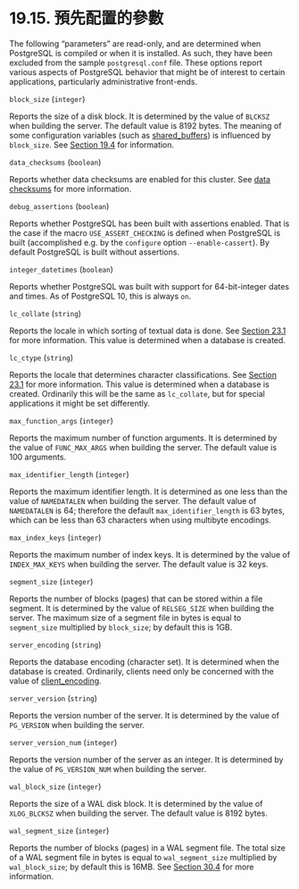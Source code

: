 # 19.15. 預先配置的參數

The following “parameters” are read-only, and are determined when PostgreSQL is compiled or when it is installed. As such, they have been excluded from the sample `postgresql.conf` file. These options report various aspects of PostgreSQL behavior that might be of interest to certain applications, particularly administrative front-ends.

`block_size` \(`integer`\)

Reports the size of a disk block. It is determined by the value of `BLCKSZ` when building the server. The default value is 8192 bytes. The meaning of some configuration variables \(such as [shared\_buffers](https://www.postgresql.org/docs/10/static/runtime-config-resource.html#GUC-SHARED-BUFFERS)\) is influenced by `block_size`. See [Section 19.4](https://www.postgresql.org/docs/10/static/runtime-config-resource.html) for information.

`data_checksums` \(`boolean`\)

Reports whether data checksums are enabled for this cluster. See [data checksums](https://www.postgresql.org/docs/10/static/app-initdb.html#APP-INITDB-DATA-CHECKSUMS) for more information.

`debug_assertions` \(`boolean`\)

Reports whether PostgreSQL has been built with assertions enabled. That is the case if the macro `USE_ASSERT_CHECKING` is defined when PostgreSQL is built \(accomplished e.g. by the `configure` option `--enable-cassert`\). By default PostgreSQL is built without assertions.

`integer_datetimes` \(`boolean`\)

Reports whether PostgreSQL was built with support for 64-bit-integer dates and times. As of PostgreSQL 10, this is always `on`.

`lc_collate` \(`string`\)

Reports the locale in which sorting of textual data is done. See [Section 23.1](https://www.postgresql.org/docs/10/static/locale.html) for more information. This value is determined when a database is created.

`lc_ctype` \(`string`\)

Reports the locale that determines character classifications. See [Section 23.1](https://www.postgresql.org/docs/10/static/locale.html) for more information. This value is determined when a database is created. Ordinarily this will be the same as `lc_collate`, but for special applications it might be set differently.

`max_function_args` \(`integer`\)

Reports the maximum number of function arguments. It is determined by the value of `FUNC_MAX_ARGS` when building the server. The default value is 100 arguments.

`max_identifier_length` \(`integer`\)

Reports the maximum identifier length. It is determined as one less than the value of `NAMEDATALEN` when building the server. The default value of `NAMEDATALEN` is 64; therefore the default `max_identifier_length` is 63 bytes, which can be less than 63 characters when using multibyte encodings.

`max_index_keys` \(`integer`\)

Reports the maximum number of index keys. It is determined by the value of `INDEX_MAX_KEYS` when building the server. The default value is 32 keys.

`segment_size` \(`integer`\)

Reports the number of blocks \(pages\) that can be stored within a file segment. It is determined by the value of `RELSEG_SIZE` when building the server. The maximum size of a segment file in bytes is equal to `segment_size` multiplied by `block_size`; by default this is 1GB.

`server_encoding` \(`string`\)

Reports the database encoding \(character set\). It is determined when the database is created. Ordinarily, clients need only be concerned with the value of [client\_encoding](https://www.postgresql.org/docs/10/static/runtime-config-client.html#GUC-CLIENT-ENCODING).

`server_version` \(`string`\)

Reports the version number of the server. It is determined by the value of `PG_VERSION` when building the server.

`server_version_num` \(`integer`\)

Reports the version number of the server as an integer. It is determined by the value of `PG_VERSION_NUM` when building the server.

`wal_block_size` \(`integer`\)

Reports the size of a WAL disk block. It is determined by the value of `XLOG_BLCKSZ` when building the server. The default value is 8192 bytes.

`wal_segment_size` \(`integer`\)

Reports the number of blocks \(pages\) in a WAL segment file. The total size of a WAL segment file in bytes is equal to `wal_segment_size` multiplied by `wal_block_size`; by default this is 16MB. See [Section 30.4](https://www.postgresql.org/docs/10/static/wal-configuration.html) for more information.

